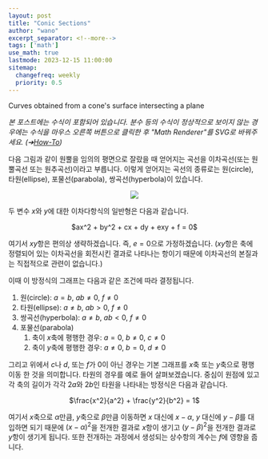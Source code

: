 ```yaml
---
layout: post
title: "Conic Sections"
author: "wano"
excerpt_separator: <!--more-->
tags: ['math']
use_math: true
lastmode: 2023-12-15 11:00:00
sitemap:
  changefreq: weekly
  priority: 0.5
---
```


Curves obtained from a cone's surface intersecting a plane <!--more-->

*본 포스트에는 수식이 포함되어 있습니다. 분수 등의 수식이 정상적으로 보이지 않는 경우에는 수식을 마우스 오른쪽 버튼으로 클릭한 후 "Math Renderer"를 SVG로 바꿔주세요. (➔[How-To](https://cgvfxmath.github.io/2023-03-18/math-renderer))*

다음 그림과 같이 원뿔을 임의의 평면으로 잘랐을 때 얻어지는 곡선을 이차곡선(또는 원뿔곡선 또는 원추곡선)이라고 부릅니다. 이렇게 얻어지는 곡선의 종류로는 원(circle), 타원(ellipse), 포물선(parabola), 쌍곡선(hyperbola)이 있습니다.

<center><img src="https://cgvfxmath.github.io/assets/img/conic_sections.jpg"></center>

두 변수 $x$와 $y$에 대한 이차다항식의 일반형은 다음과 같습니다.

<p style="text-align: center;">$ax^2 + by^2 + cx + dy + exy + f = 0$</p>

여기서 $xy$항은 편의상 생략하겠습니다. 즉, $e=0$으로 가정하겠습니다. ($xy$항은 축에 정렬되어 있는 이차곡선을 회전시킨 결과로 나타나는 항이기 때문에 이차곡선의 본질과는 직접적으로 관련이 없습니다.)

이때 이 방정식의 그래프는 다음과 같은 조건에 따라 결정됩니다.

1. 원(circle): $a = b$, $ab \neq 0$, $f \neq 0$
2. 타원(ellipse): $a \neq b$, $ab>0$, $f \neq 0$
3. 쌍곡선(hyperbola): $a \neq b$, $ab<0$, $f \neq 0$
4. 포물선(parabola)
	1. 축이 $x$축에 평행한 경우: $a = 0$, $b \neq 0$, $c \neq 0$
	2. 축이 $y$축에 평행한 경우: $a \neq 0$, $b = 0$, $d \neq 0$

그리고 위에서 $c$나 $d$, 또는 $f$가 0이 아닌 경우는 기본 그래프를 $x$축 또는 $y$축으로 평행이동 한 것을 의미합니다. 타원의 경우를 예로 들어 살펴보겠습니다. 중심이 원점에 있고 각 축의 길이가 각각 $2a$와 $2b$인 타원을 나타내는 방정식은 다음과 같습니다.

<p style="text-align: center;">$\frac{x^2}{a^2} + \frac{y^2}{b^2} = 1$</p>

여기서 $x$축으로 $\alpha$만큼, $y$축으로 $\beta$만큼 이동하면 $x$ 대신에 $x-\alpha$, $y$ 대신에 $y-\beta$를 대입하면 되기 때문에 $(x-\alpha)^2$을 전개한 결과로 $x$항이 생기고 $(y-\beta)^2$을 전개한 결과로 $y$항이 생기게 됩니다. 또한 전개하는 과정에서 생성되는 상수항의 계수는 $f$에 영향을 줍니다.